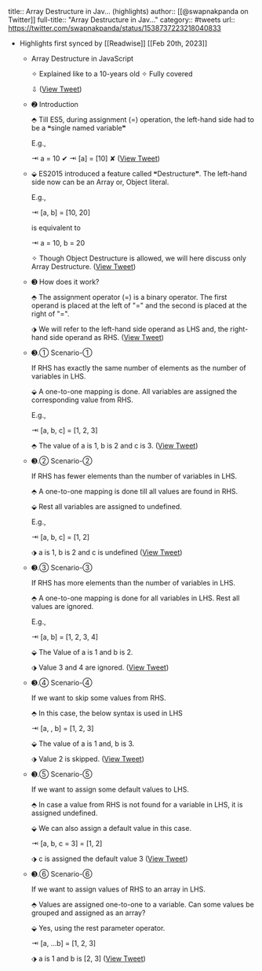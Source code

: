 title:: Array Destructure in Jav... (highlights)
author:: [[@swapnakpanda on Twitter]]
full-title:: "Array Destructure in Jav..."
category:: #tweets
url:: https://twitter.com/swapnakpanda/status/1538737223218040833

- Highlights first synced by [[Readwise]] [[Feb 20th, 2023]]
	- Array Destructure in JavaScript
	  
	    ✧  Explained like to a 10-years old
	    ✧  Fully covered
	  
	  ⇩ ([View Tweet](https://twitter.com/swapnakpanda/status/1538737223218040833))
	- ➋ Introduction
	  
	  ⬘  Till ES5, during assignment (=) operation, the left-hand side had to be a ❝single named variable❞
	  
	  E.g.,
	  
	  ⇥  a = 10       ✔
	  ⇥  [a] = [10]  ✘ ([View Tweet](https://twitter.com/swapnakpanda/status/1538737227676561409))
	- ⬙  ES2015 introduced a feature called ❝Destructure❞. The left-hand side now can be an Array or, Object literal.
	  
	  E.g.,
	  
	  ⇥  [a, b] = [10, 20]
	  
	     is equivalent to
	  
	  ⇥  a = 10, b = 20
	  
	  ✧  Though Object Destructure is allowed, we will here discuss only Array Destructure. ([View Tweet](https://twitter.com/swapnakpanda/status/1538737230281289728))
	- ➌ How does it work?
	  
	  ⬘  The assignment operator (=) is a binary operator. The first operand is placed at the left of "=" and the second is placed at the right of "=".
	  
	  ⬗  We will refer to the left-hand side operand as LHS and, the right-hand side operand as RHS. ([View Tweet](https://twitter.com/swapnakpanda/status/1538737232797765632))
	- ➌.➀  Scenario-➀
	  
	  If RHS has exactly the same number of elements as the number of variables in LHS.
	  
	  ⬙  A one-to-one mapping is done. All variables are assigned the corresponding value from RHS.
	  
	  E.g.,
	  
	  ⇥  [a, b, c] = [1, 2, 3]
	  
	  ⬘  The value of a is 1, b is 2 and c is 3. ([View Tweet](https://twitter.com/swapnakpanda/status/1538737237302849536))
	- ➌.➁  Scenario-➁
	  
	  If RHS has fewer elements than the number of variables in LHS.
	  
	  ⬘  A one-to-one mapping is done till all values are found in RHS.
	  
	  ⬙  Rest all variables are assigned to undefined.
	  
	  E.g.,
	  
	  ⇥  [a, b, c] = [1, 2]
	  
	  ⬗  a is 1, b is 2 and c is undefined ([View Tweet](https://twitter.com/swapnakpanda/status/1538737239668076544))
	- ➌.➂  Scenario-➂
	  
	  If RHS has more elements than the number of variables in LHS.
	  
	  ⬘  A one-to-one mapping is done for all variables in LHS. Rest all values are ignored.
	  
	  E.g.,
	  
	  ⇥  [a, b] = [1, 2, 3, 4]
	  
	  ⬙ The Value of a is 1 and b is 2.
	  
	  ⬗  Value 3 and 4 are ignored. ([View Tweet](https://twitter.com/swapnakpanda/status/1538737242360799232))
	- ➌.➃  Scenario-➃
	  
	  If we want to skip some values from RHS.
	  
	  ⬘  In this case, the below syntax is used in LHS
	  
	  ⇥  [a, , b] = [1, 2, 3]
	  
	  ⬙  The value of a is 1 and, b is 3.
	  
	  ⬗  Value 2 is skipped. ([View Tweet](https://twitter.com/swapnakpanda/status/1538737244822917120))
	- ➌.➄  Scenario-➄
	  
	  If we want to assign some default values to LHS.
	  
	  ⬘ In case a value from RHS is not found for a variable in LHS, it is assigned undefined.
	  
	  ⬙ We can also assign a default value in this case.
	  
	  ⇥  [a, b, c = 3] = [1, 2]
	  
	  ⬗ c is assigned the default value 3 ([View Tweet](https://twitter.com/swapnakpanda/status/1538737247373041664))
	- ➌.➅  Scenario-➅
	  
	  If we want to assign values of RHS to an array in LHS.
	  
	  ⬘  Values are assigned one-to-one to a variable. Can some values be grouped and assigned as an array?
	  
	  ⬙  Yes, using the rest parameter operator.
	  
	  ⇥  [a, ...b] = [1, 2, 3]
	  
	  ⬗  a is 1 and b is [2, 3] ([View Tweet](https://twitter.com/swapnakpanda/status/1538737249612836864))